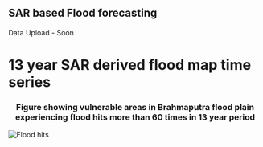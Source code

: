 ## SAR based Flood forecasting
Data Upload - Soon
# 13 year SAR derived flood map time series 
### <p align=center> Figure showing vulnerable areas in Brahmaputra flood plain experiencing flood hits more than 60 times in 13 year period 

![Flood hits](https://github.com/samvedya/SAR-FFS/assets/35847947/992759d6-6264-4bfc-bb2b-2eb149643376)
